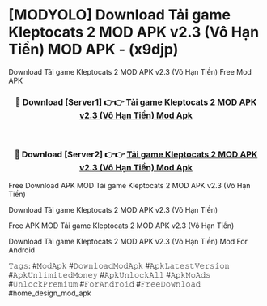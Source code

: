 # [MODYOLO] Download Tải game Kleptocats 2 MOD APK v2.3 (Vô Hạn Tiền) MOD APK - (x9djp)
Download Tải game Kleptocats 2 MOD APK v2.3 (Vô Hạn Tiền) Free Mod APK

<div align="center">
<h3>🔴 Download [Server1] 👉👉 <a href="https://apk-comot.site?title=Tải_game_Kleptocats_2_MOD_APK_v2.3_(Vô_Hạn_Tiền)">Tải game Kleptocats 2 MOD APK v2.3 (Vô Hạn Tiền) Mod Apk</a></h3><br>

<h3>🔴 Download [Server2] 👉👉 <a href="https://apk-comot.site?title=Tải_game_Kleptocats_2_MOD_APK_v2.3_(Vô_Hạn_Tiền)">Tải game Kleptocats 2 MOD APK v2.3 (Vô Hạn Tiền) Mod Apk</a></h3>
</div>


Free Download APK MOD Tải game Kleptocats 2 MOD APK v2.3 (Vô Hạn Tiền)

Download Tải game Kleptocats 2 MOD APK v2.3 (Vô Hạn Tiền) 

Free APK MOD Tải game Kleptocats 2 MOD APK v2.3 (Vô Hạn Tiền) 

Download Tải game Kleptocats 2 MOD APK v2.3 (Vô Hạn Tiền) Mod For Android

𝚃𝚊𝚐𝚜: #𝙼𝚘𝚍𝙰𝚙𝚔 #𝙳𝚘𝚠𝚗𝚕𝚘𝚊𝚍𝙼𝚘𝚍𝙰𝚙𝚔 #𝙰𝚙𝚔𝙻𝚊𝚝𝚎𝚜𝚝𝚅𝚎𝚛𝚜𝚒𝚘𝚗 #𝙰𝚙𝚔𝚄𝚗𝚕𝚒𝚖𝚒𝚝𝚎𝚍𝙼𝚘𝚗𝚎𝚢 #𝙰𝚙𝚔𝚄𝚗𝚕𝚘𝚌𝚔𝙰𝚕𝚕 #𝙰𝚙𝚔𝙽𝚘𝙰𝚍𝚜 #𝚄𝚗𝚕𝚘𝚌𝚔𝙿𝚛𝚎𝚖𝚒𝚞𝚖 #𝙵𝚘𝚛𝙰𝚗𝚍𝚛𝚘𝚒𝚍 #𝙵𝚛𝚎𝚎𝙳𝚘𝚠𝚗𝚕𝚘𝚊𝚍 #home_design_mod_apk